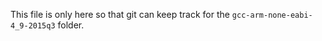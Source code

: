 This file is only here so that git can keep track for the 
`gcc-arm-none-eabi-4_9-2015q3` folder.



